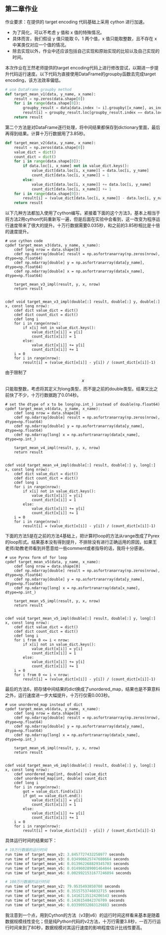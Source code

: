 ## 第二章作业

作业要求：在提供的 target encoding 代码基础上采用 cython 进行加速。

- 为了简化，可以不考虑 y 值和 x 值的特殊情况。
- 具体而言，我们假设 y 值只能取 0，1 两个值，x 值只能取整数，且不存在 x 中某类仅对应一个值的情况。
- 除去实现以外，作业中还应该包括自己实现和原始实现的比较以及自己实现的时间。



本次作业在王然老师提供的target encoding代码上进行修改尝试，以期进一步提升代码运行速度。以下代码为直接使用DataFrame的groupby函数去完成target encoding，该方法效率偏低。

```python
# use DataFrame groupby method
def target_mean_v1(data, y_name, x_name):
    result = np.zeros(data.shape[0])
    for i in range(data.shape[0]):
        groupby_result = data[data.index != i].groupby([x_name], as_index=False).agg(['mean', 'count'])
        result[i] = groupby_result.loc[groupby_result.index == data.loc[i, x_name], (y_name, 'mean')]
    return result
```



第二个方法是对DataFrame逐行处理，将中间结果都保存到dictionary里面，最后再得到结果。计算十万行数据用了3.85秒。

```python
def target_mean_v2(data, y_name, x_name):
    result = np.zeros(data.shape[0])
    value_dict = dict()
    count_dict = dict()
    for i in range(data.shape[0]):
        if data.loc[i, x_name] not in value_dict.keys():
            value_dict[data.loc[i, x_name]] = data.loc[i, y_name]
            count_dict[data.loc[i, x_name]] = 1
        else:
            value_dict[data.loc[i, x_name]] += data.loc[i, y_name]
            count_dict[data.loc[i, x_name]] += 1
    for i in range(data.shape[0]):
        result[i] = (value_dict[data.loc[i, x_name]] - data.loc[i, y_name]) / (count_dict[data.loc[i, x_name]] - 1)
    return result
```



以下几种方法都加入使用了cython编写。紧接着下面的这个方法3，基本上相当于将方法2用cython代码重新写一遍，但是后面在实验中会看到，这一改变为程序运行速度带来了很大的提升。十万行数据需要0.035秒，和之前的3.85秒相比是十倍的速度提升。

```cython
# use cython code 
cpdef target_mean_v3(data, y_name, x_name):
    cdef long nrow = data.shape[0]
    cdef np.ndarray[double] result = np.asfortranarray(np.zeros(nrow), dtype=np.float64)
    cdef np.ndarray[double] y = np.asfortranarray(data[y_name], dtype=np.float64)
    cdef np.ndarray[double] x = np.asfortranarray(data[x_name], dtype=np.float64)

    target_mean_v3_impl(result, y, x, nrow)
    return result


cdef void target_mean_v3_impl(double[:] result, double[:] y, double[:] x, const long nrow):
    cdef dict value_dict = dict()
    cdef dict count_dict = dict()
    cdef long i
    for i in range(nrow):
        if x[i] not in value_dict.keys():
            value_dict[x[i]] = y[i]
            count_dict[x[i]] = 1
        else:
            value_dict[x[i]] += y[i]
            count_dict[x[i]] += 1
    i = 0
    for i in range(nrow):
        result[i] = (value_dict[x[i]] - y[i]) / (count_dict[x[i]]-1)
```



由于限制了$$x$$ 只能取整数，考虑将其定义为long类型，而不是之前的double类型。结果又比之前快了不少，十万行数据跑了0.014秒。

```cython
# set the dtype of x to be long(np.int_) instead of double(np.float64)
cpdef target_mean_v4(data, y_name, x_name):
    cdef long nrow = data.shape[0]
    cdef np.ndarray[double] result = np.asfortranarray(np.zeros(nrow), dtype=np.float64)
    cdef np.ndarray[double] y = np.asfortranarray(data[y_name], dtype=np.float64)
    cdef np.ndarray[long] x = np.asfortranarray(data[x_name], dtype=np.int_)

    target_mean_v4_impl(result, y, x, nrow)
    return result


cdef void target_mean_v4_impl(double[:] result, double[:] y, long[:] x, const long nrow):
    cdef dict value_dict = dict()
    cdef dict count_dict = dict()
    cdef long i
    for i in range(nrow):
        if x[i] not in value_dict.keys():
            value_dict[x[i]] = y[i]
            count_dict[x[i]] = 1
        else:
            value_dict[x[i]] += y[i]
            count_dict[x[i]] += 1
    i = 0
    for i in range(nrow):
        result[i] = (value_dict[x[i]] - y[i]) / (count_dict[x[i]]-1)

```



下面的方法5是在之前的方法4基础上，把计算时loop的方法从range改成了Pyrex的loop形式。结果基本没有得到提升，不排除没有进行正确运用的原因，如果王老师/助教老师看到并愿意给一些comment或者指导的话，我将十分感谢。

```cython
# use Pyrex form of for loop
cpdef target_mean_v5(data, y_name, x_name):
    cdef long nrow = data.shape[0]
    cdef np.ndarray[double] result = np.asfortranarray(np.zeros(nrow), dtype=np.float64)
    cdef np.ndarray[double] y = np.asfortranarray(data[y_name], dtype=np.float64)
    cdef np.ndarray[long] x = np.asfortranarray(data[x_name], dtype=np.int_)

    target_mean_v5_impl(result, y, x, nrow)
    return result


cdef void target_mean_v5_impl(double[:] result, double[:] y, long[:] x, const long nrow):
    cdef dict value_dict = dict()
    cdef dict count_dict = dict()
    cdef long i
    for i from 0 <= i < nrow:
        if x[i] not in value_dict.keys():
            value_dict[x[i]] = y[i]
            count_dict[x[i]] = 1
        else:
            value_dict[x[i]] += y[i]
            count_dict[x[i]] += 1
    i = 0
    for i from 0 <= i < nrow:
        result[i] = (value_dict[x[i]] - y[i]) / (count_dict[x[i]]-1)
```



最后的方法6，把存储中间结果的dict换成了unordered_map，结果也是不算意料之外，运行速度进一步大幅提升，十万行仅需0.003秒。

```cython
# use unordered_map instead of dict
cpdef target_mean_v6(data, y_name, x_name):
    cdef long nrow = data.shape[0]
    cdef np.ndarray[double] result = np.asfortranarray(np.zeros(nrow), dtype=np.float64)
    cdef np.ndarray[double] y = np.asfortranarray(data[y_name], dtype=np.float64)
    cdef np.ndarray[long] x = np.asfortranarray(data[x_name], dtype=np.int_)

    target_mean_v6_impl(result, y, x, nrow)
    return result


cdef void target_mean_v6_impl(double[:] result, double[:] y, long[:] x, const long nrow):
    cdef unordered_map[int, double] value_dict
    cdef unordered_map[int, double] count_dict
    cdef long i
    for i in range(nrow):
        got = value_dict.find(x[i])
        if got == value_dict.end():
            value_dict[x[i]] = y[i]
            count_dict[x[i]] = 1
        else:
            value_dict[x[i]] += y[i]
            count_dict[x[i]] += 1
    i = 0
    for i in range(nrow):
        result[i] = (value_dict[x[i]] - y[i]) / (count_dict[x[i]]-1)
```

具体运行时间的结果如下：

```python
# 10万行数据的运行时间
run time of target_mean_v2: 3.8457727432250977 seconds
run time of target_mean_v3: 0.034906625747680664 seconds
run time of target_mean_v4: 0.013962268829345703 seconds
run time of target_mean_v5: 0.014960289001464844 seconds
run time of target_mean_v6: 0.0029921531677246094 seconds
```

```python
# 100万行数据的运行时间
run time of target_mean_v2: 79.9535493850708 seconds
run time of target_mean_v3: 0.3515753746032715 seconds
run time of target_mean_v4: 0.14162135124206543 seconds
run time of target_mean_v5: 0.1436154842376709 seconds
run time of target_mean_v6: 0.03390932083129883 seconds
```

我注意到一个点，用到Cython的方法（v3到v6）的运行时间这样看来基本是随着数据规模线性变化；但是纯Python代码的v2方法，十万行需要3.8秒，一百万行运行时间来到了80秒，数据规模对其运行速度的影响程度估计比线性要高。